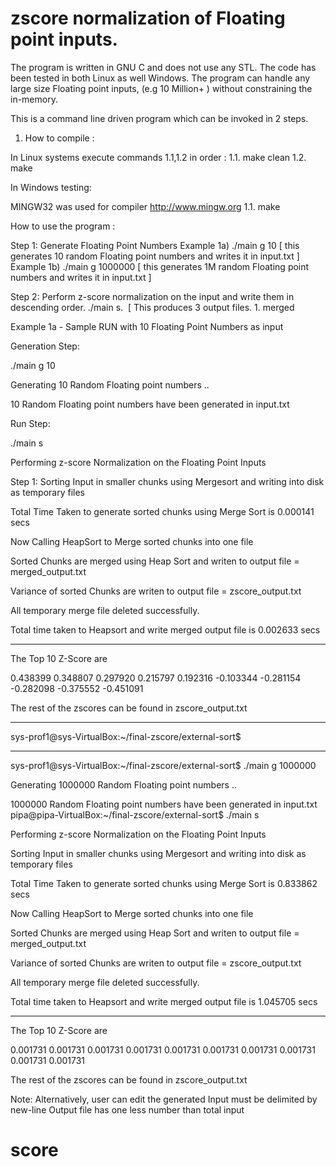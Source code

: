 # zscore normalization of Floating point inputs.

The program is written in GNU C and does not use any STL.
The code has been tested in both Linux as well Windows. 
The program can handle any large size Floating point inputs, (e.g  10 Million+ ) without constraining the in-memory.

This is a command line driven program which can be invoked in 2 steps.

1. How to compile :

In Linux systems execute commands 1.1,1.2 in order : 
1.1. make clean
1.2. make

In Windows testing:

MINGW32 was used for compiler http://www.mingw.org
1.1. make 


How to use the program : 

Step 1: Generate Floating Point Numbers
   Example 1a) ./main g 10  [ this generates 10 random Floating point numbers and writes it in input.txt ]
   Example 1b) ./main g 1000000  [ this generates 1M random Floating point numbers and writes it in input.txt ]

Step 2: Perform z-score normalization on the input and write them in descending order.
  ./main s.  [ This produces 3 output files. 1. merged
  


Example 1a - Sample RUN with 10 Floating Point Numbers as input

Generation Step:

./main g 10


 Generating 10 Random Floating point numbers .. 

 10 Random Floating point numbers have been generated in input.txt

Run Step:

 ./main s


 Performing z-score Normalization on the Floating Point Inputs 

 Step 1: Sorting Input in smaller chunks using Mergesort and writing into disk as temporary files

 Total Time Taken to generate sorted chunks using Merge Sort is 0.000141 secs

 Now Calling HeapSort to Merge sorted chunks into one file

 Sorted Chunks are merged using Heap Sort and writen to output file = merged_output.txt

 Variance of sorted Chunks are writen to output file = zscore_output.txt

 All temporary merge file deleted successfully.

 Total time taken to Heapsort and write merged output file is 0.002633 secs


 ************************************************** 

 The Top 10 Z-Score are 

 0.438399 
 0.348807 
 0.297920 
 0.215797 
 0.192316 
 -0.103344 
 -0.281154 
 -0.282098 
 -0.375552 
 -0.451091 

 The rest of the zscores can be found in zscore_output.txt

 ************************************************** 
sys-prof1@sys-VirtualBox:~/final-zscore/external-sort$ 


 ************************************************** 

sys-prof1@sys-VirtualBox:~/final-zscore/external-sort$ ./main  g 1000000

 Generating 1000000 Random Floating point numbers .. 

 1000000 Random Floating point numbers have been generated in input.txt
pipa@pipa-VirtualBox:~/final-zscore/external-sort$ ./main s


 Performing z-score Normalization on the Floating Point Inputs 

 Sorting Input in smaller chunks using Mergesort and writing into disk as temporary files

 Total Time Taken to generate sorted chunks using Merge Sort is 0.833862 secs

 Now Calling HeapSort to Merge sorted chunks into one file

 Sorted Chunks are merged using Heap Sort and writen to output file = merged_output.txt

 Variance of sorted Chunks are writen to output file = zscore_output.txt

 All temporary merge file deleted successfully.

 Total time taken to Heapsort and write merged output file is 1.045705 secs


 ************************************************** 

 The Top 10 Z-Score are 

 0.001731 
 0.001731 
 0.001731 
 0.001731 
 0.001731 
 0.001731 
 0.001731 
 0.001731 
 0.001731 
 0.001731 

 The rest of the zscores can be found in zscore_output.txt






Note: Alternatively, user can edit the generated Input must be delimited by new-line
Output file has one less number than total input
# score
